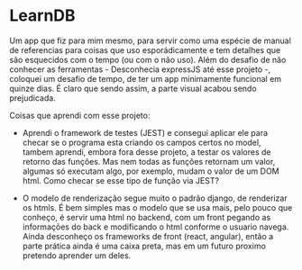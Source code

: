 # LearnDB

Um app que fiz para mim mesmo, para servir como uma espécie de manual de referencias para coisas que uso esporádicamente e tem detalhes que são esquecidos com o tempo (ou com o não uso). Além do desafio de não conhecer as ferramentas - Desconhecia expressJS até esse projeto -, coloquei um desafio de tempo, de ter um app minimamente funcional em quinze dias. É claro que sendo assim, a parte visual acabou sendo prejudicada.

Coisas que aprendi com esse projeto:

- Aprendi o framework de testes (JEST) e consegui aplicar ele para checar se o programa esta criando os campos certos no model, tambem aprendi, embora fora desse projeto, a testar os valores de retorno das funções. Mas nem todas as funções retornam um valor, algumas só executam algo, por exemplo, mudam o valor de um DOM html. Como checar se esse tipo de função via JEST?

- O modelo de renderização segue muito o padrão django, de renderizar os htmls. É bem simples mas o modelo que se usa mais, pelo pouco que conheço, é servir uma html no backend, com um front pegando as informações do back e modificando o html conforme o usuario navega. Ainda desconheço os frameworks de front (react, angular), então a parte prática ainda é uma caixa preta, mas em um futuro proximo pretendo aprender um deles.




